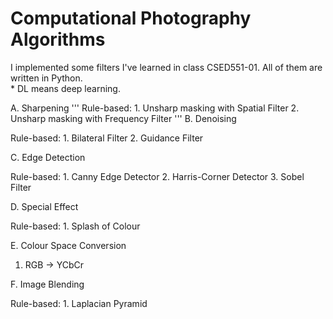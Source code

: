 # Computational Photography Algorithms

I implemented some filters I've learned in class CSED551-01. All of them are written in Python.  
\* DL means deep learning.  

A. Sharpening 
'''
    Rule-based:
        1. Unsharp masking with Spatial Filter
        2. Unsharp masking with Frequency Filter
'''
B. Denoising

  Rule-based:
    1. Bilateral Filter
    2. Guidance Filter
  
C. Edge Detection

  Rule-based:
    1. Canny Edge Detector
    2. Harris-Corner Detector
    3. Sobel Filter
  
D. Special Effect

  Rule-based:
    1. Splash of Colour
  
E. Colour Space Conversion
  1. RGB -> YCbCr


F. Image Blending

  Rule-based:
    1. Laplacian Pyramid

